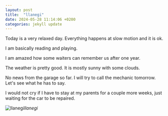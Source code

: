```yaml
---
layout: post
title:  "llanegi"
date: 2024-05-28 11:14:06 +0200
categories: jekyll update
---
```


Today is a very relaxed day. Everything happens at slow motion and it is ok.  

I am basically reading and playing.  

I am amazed how some waiters can remember us after one year.  

The weather is pretty good. It is mostly sunny with some clouds.  

No news from the garage so far. I will try to call the mechanic tomorrow. Let's see what he has to say.  

I would not cry if I have to stay at my parents for a couple more weeks, just waiting for the car to be repaired.  




![llanegi](https://lh3.googleusercontent.com/pw/AP1GczM6eRTm6KNGAjjHljR0J8jdibMIZNXRMeO2Q9i2LJTw6RGou4XOGkTHD7qWCaIIx7_cgy1dwY36cXvxPIvnjWdwldUshFV_zsnqCMRC734qVSG0dC4=w0)*llanegi*&nbsp;



[jekyll-docs]: https://jekyllrb.com/docs/home
[jekyll-gh]:   https://github.com/jekyll/jekyll
[jekyll-talk]: https://talk.jekyllrb.com/
